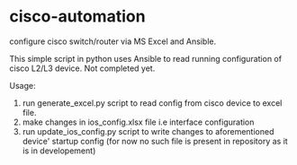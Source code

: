 # cisco-automation
configure cisco switch/router via MS Excel and Ansible.

This simple script in python uses Ansible to read running configuration of cisco L2/L3 device. Not completed yet.

Usage:
1. run generate_excel.py script to read config from cisco device to excel file.
2. make changes in ios_config.xlsx file i.e interface configuration
3. run update_ios_config.py script to write changes to aforementioned device' startup config (for now no such file is present in repository as it is in developement)
